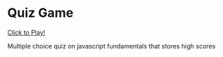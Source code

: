 # Quiz Game

 <a href=https://aimeemillard.github.io/quiz-game/.>Click to Play!</a>

Multiple choice quiz on javascript fundamentals that stores high scores
